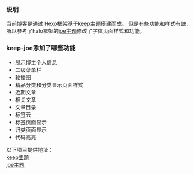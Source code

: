 
### 说明
当前博客是通过 [Hexo](https://hexo.io/)框架基于[keep主题](https://keep-docs.xpoet.cn/)搭建而成。
但是有些功能和样式有缺，所以参考了halo框架的[joe主题](https://github.com/qinhua/halo-theme-joe2.0)修改了字体页面样式和功能。

### keep-joe添加了哪些功能
- 展示博主个人信息
- 二级菜单栏
- 轮播图
- 精品分类和分类显示页面样式
- 近期文章
- 相关文章
- 文章目录
- 标签云
- 标签页面显示
- 归类页面显示
- 代码高亮

以下项目提供地址：<br/>
[keep主题](https://keep-docs.xpoet.cn/) <br/>
[joe主题](https://github.com/qinhua/halo-theme-joe2.0)



